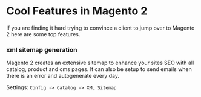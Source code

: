 # Cool Features in Magento 2

If you are finding it hard trying to convince a client to jump over to Magento 2 here are some top features.

### xml sitemap generation

Magento 2 creates an extensive sitemap to enhance your sites SEO with all catalog, product and cms pages. It can also be setup to send emails when there is an error and autogenerate every day.

Settings: `Config -> Catalog -> XML Sitemap`
